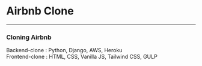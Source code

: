 # Airbnb Clone
<hr>
<h3>Cloning Airbnb</h3>  

Backend-clone : Python, Django, AWS, Heroku  
Frontend-clone : HTML, CSS, Vanilla JS, Tailwind CSS, GULP
